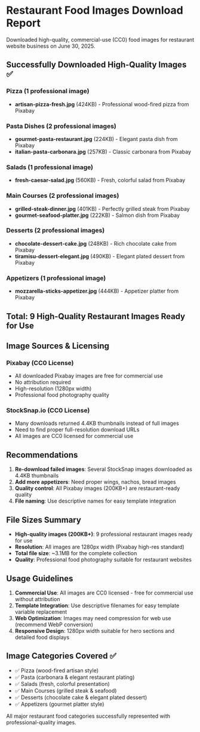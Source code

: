 # Restaurant Food Images Download Report

Downloaded high-quality, commercial-use (CC0) food images for restaurant website business on June 30, 2025.

## Successfully Downloaded High-Quality Images ✅

### Pizza (1 professional image)
- **artisan-pizza-fresh.jpg** (424KB) - Professional wood-fired pizza from Pixabay

### Pasta Dishes (2 professional images)
- **gourmet-pasta-restaurant.jpg** (224KB) - Elegant pasta dish from Pixabay
- **italian-pasta-carbonara.jpg** (257KB) - Classic carbonara from Pixabay

### Salads (1 professional image)
- **fresh-caesar-salad.jpg** (560KB) - Fresh, colorful salad from Pixabay

### Main Courses (2 professional images)
- **grilled-steak-dinner.jpg** (401KB) - Perfectly grilled steak from Pixabay
- **gourmet-seafood-platter.jpg** (222KB) - Salmon dish from Pixabay

### Desserts (2 professional images)
- **chocolate-dessert-cake.jpg** (248KB) - Rich chocolate cake from Pixabay
- **tiramisu-dessert-elegant.jpg** (490KB) - Elegant plated dessert from Pixabay

### Appetizers (1 professional image)
- **mozzarella-sticks-appetizer.jpg** (444KB) - Appetizer platter from Pixabay

## Total: 9 High-Quality Restaurant Images Ready for Use

## Image Sources & Licensing

### Pixabay (CC0 License)
- All downloaded Pixabay images are free for commercial use
- No attribution required
- High-resolution (1280px width)
- Professional food photography quality

### StockSnap.io (CC0 License) 
- Many downloads returned 4.4KB thumbnails instead of full images
- Need to find proper full-resolution download URLs
- All images are CC0 licensed for commercial use

## Recommendations

1. **Re-download failed images**: Several StockSnap images downloaded as 4.4KB thumbnails
2. **Add more appetizers**: Need proper wings, nachos, bread images
3. **Quality control**: All Pixabay images (200KB+) are restaurant-ready quality
4. **File naming**: Use descriptive names for easy template integration

## File Sizes Summary
- **High-quality images (200KB+)**: 9 professional restaurant images ready for use
- **Resolution**: All images are 1280px width (Pixabay high-res standard)
- **Total file size**: ~3.1MB for the complete collection
- **Quality**: Professional food photography suitable for restaurant websites

## Usage Guidelines
1. **Commercial Use**: All images are CC0 licensed - free for commercial use without attribution
2. **Template Integration**: Use descriptive filenames for easy template variable replacement
3. **Web Optimization**: Images may need compression for web use (recommend WebP conversion)
4. **Responsive Design**: 1280px width suitable for hero sections and detailed food displays

## Image Categories Covered ✅
- ✅ Pizza (wood-fired artisan style)
- ✅ Pasta (carbonara & elegant restaurant plating)
- ✅ Salads (fresh, colorful presentation)
- ✅ Main Courses (grilled steak & seafood)
- ✅ Desserts (chocolate cake & elegant plated dessert)
- ✅ Appetizers (gourmet platter style)

All major restaurant food categories successfully represented with professional-quality images.